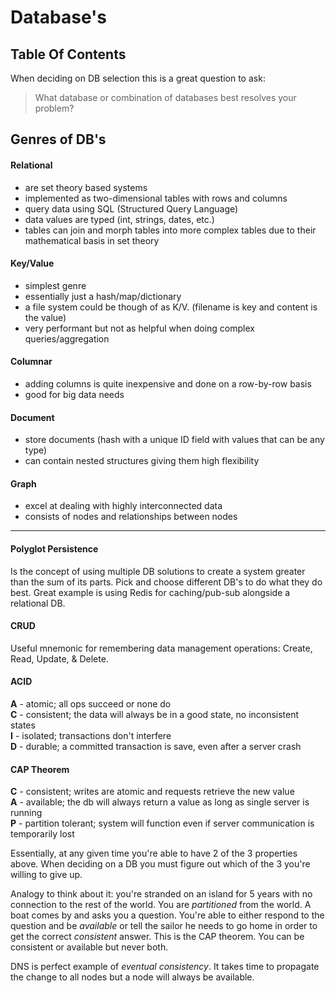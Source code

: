 # Database's 

## Table Of Contents

When deciding on DB selection this is a great question to ask:

> What database or combination of databases best resolves your problem?

## Genres of DB's

#### Relational

* are set theory based systems
* implemented as two-dimensional tables with rows and columns
* query data using SQL (Structured Query Language)
* data values are typed (int, strings, dates, etc.)
* tables can join and morph tables into more complex tables due to their mathematical basis in set theory

#### Key/Value
* simplest genre
* essentially just a hash/map/dictionary
* a file system could be though of as K/V. (filename is key and content is the value)
* very performant but not as helpful when doing complex queries/aggregation

#### Columnar
* adding columns is quite inexpensive and done on a row-by-row basis
* good for big data needs

#### Document
* store documents (hash with a unique ID field with values that can be any type)
* can contain nested structures giving them high flexibility

#### Graph
* excel at dealing with highly interconnected data
* consists of nodes and relationships between nodes

---

#### Polyglot Persistence
Is the concept of using multiple DB solutions to create a system greater than
the sum of its parts.  Pick and choose different DB's to do what they do best.
Great example is using Redis for caching/pub-sub alongside a relational DB.

#### CRUD
Useful mnemonic for remembering data management operations: Create, Read,
Update, & Delete.

#### ACID

**A** - atomic; all ops succeed or none do  
**C** - consistent; the data will always be in a good state, no inconsistent states  
**I** - isolated; transactions don't interfere  
**D** - durable; a committed transaction is save, even after a server crash  

#### CAP Theorem

**C** - consistent; writes are atomic and requests retrieve the new value  
**A** - available; the db will always return a value as long as single server is running  
**P** - partition tolerant; system will function even if server communication is temporarily lost  

Essentially, at any given time you're able to have 2 of the 3 properties above.
When deciding on a DB you must figure out which of the 3 you're willing to give
up.  

Analogy to think about it: you're stranded on an island for 5 years with no
connection to the rest of the world.  You are _partitioned_ from the world.  A
boat comes by and asks you a question.  You're able to either respond to the
question and be _available_ or tell the sailor he needs to go home in order to
get the correct _consistent_ answer.  This is the CAP theorem.  You can be
consistent or available but never both.

DNS is perfect example of _eventual consistency_.  It takes time to propagate
the change to all nodes but a node will always be available.




